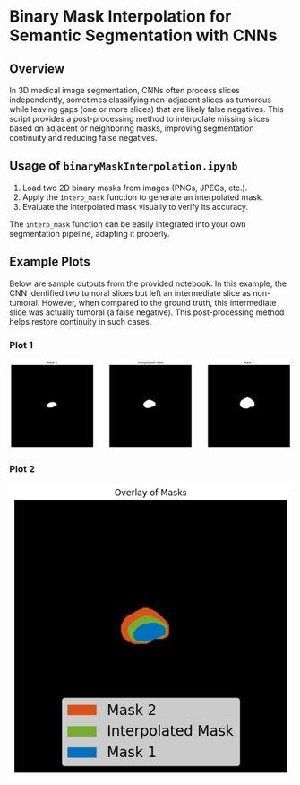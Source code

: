 # **Binary Mask Interpolation for Semantic Segmentation with CNNs**

## **Overview**
In 3D medical image segmentation, CNNs often process slices independently, sometimes classifying non-adjacent slices as tumorous while leaving gaps (one or more slices) that are likely false negatives.
This script provides a post-processing method to interpolate missing slices based on adjacent or neighboring masks, improving segmentation continuity and reducing false negatives.

## **Usage of `binaryMaskInterpolation.ipynb`**
1. Load two 2D binary masks from images (PNGs, JPEGs, etc.).
2. Apply the `interp_mask` function to generate an interpolated mask.
3. Evaluate the interpolated mask visually to verify its accuracy.

The `interp_mask` function can be easily integrated into your own segmentation pipeline, adapting it properly.


## **Example Plots**
Below are sample outputs from the provided notebook.
In this example, the CNN identified two tumoral slices but left an intermediate slice as non-tumoral. However, when compared to the ground truth, this intermediate slice was actually tumoral (a false negative). This post-processing method helps restore continuity in such cases.

### **Plot 1**
![Plot 1](Examples/ex_plot1.png)

### **Plot 2**
![Plot 2](Examples/ex_plot2.png)

